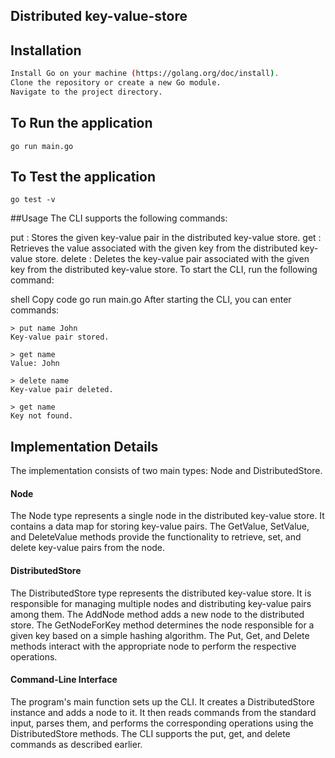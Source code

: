 ## Distributed key-value-store
## Installation


```bash
Install Go on your machine (https://golang.org/doc/install).
Clone the repository or create a new Go module.
Navigate to the project directory.
```

## To Run the application
```go run main.go```

## To Test the application
```go test -v```

##Usage
The CLI supports the following commands:

put <key> <value>: Stores the given key-value pair in the distributed key-value store.
get <key>: Retrieves the value associated with the given key from the distributed key-value store.
delete <key>: Deletes the key-value pair associated with the given key from the distributed key-value store.
To start the CLI, run the following command:

shell
Copy code
go run main.go
After starting the CLI, you can enter commands:

```
> put name John
Key-value pair stored.

> get name
Value: John

> delete name
Key-value pair deleted.

> get name
Key not found.
```
## Implementation Details

The implementation consists of two main types: Node and DistributedStore.

#### Node
The Node type represents a single node in the distributed key-value store. It contains a data map for storing key-value pairs. The GetValue, SetValue, and DeleteValue methods provide the functionality to retrieve, set, and delete key-value pairs from the node.

#### DistributedStore
The DistributedStore type represents the distributed key-value store. It is responsible for managing multiple nodes and distributing key-value pairs among them. The AddNode method adds a new node to the distributed store. The GetNodeForKey method determines the node responsible for a given key based on a simple hashing algorithm. The Put, Get, and Delete methods interact with the appropriate node to perform the respective operations.

#### Command-Line Interface
The program's main function sets up the CLI. It creates a DistributedStore instance and adds a node to it. It then reads commands from the standard input, parses them, and performs the corresponding operations using the DistributedStore methods. The CLI supports the put, get, and delete commands as described earlier.